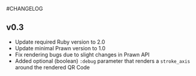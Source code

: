 #CHANGELOG

## v0.3
 * Update required Ruby version to 2.0
 * Update minimal Prawn version to 1.0
 * Fix rendering bugs due to slight changes in Prawn API
 * Added optional (boolean) `:debug` parameter that renders a `stroke_axis` around the rendered QR Code
